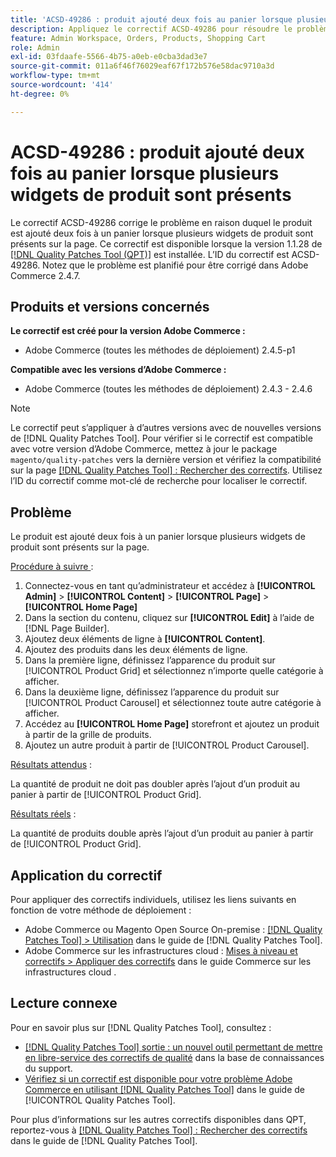 ```yaml
---
title: 'ACSD-49286 : produit ajouté deux fois au panier lorsque plusieurs widgets de produit sont présents'
description: Appliquez le correctif ACSD-49286 pour résoudre le problème d’Adobe Commerce en raison duquel le produit est ajouté deux fois à un panier lorsque plusieurs widgets de produit sont présents sur la page.
feature: Admin Workspace, Orders, Products, Shopping Cart
role: Admin
exl-id: 03fdaafe-5566-4b75-a0eb-e0cba3dad3e7
source-git-commit: 011a6f46f76029eaf67f172b576e58dac9710a3d
workflow-type: tm+mt
source-wordcount: '414'
ht-degree: 0%

---
```


# ACSD-49286 : produit ajouté deux fois au panier lorsque plusieurs widgets de produit sont présents

Le correctif ACSD-49286 corrige le problème en raison duquel le produit est ajouté deux fois à un panier lorsque plusieurs widgets de produit sont présents sur la page. Ce correctif est disponible lorsque la version 1.1.28 de [[!DNL Quality Patches Tool (QPT)]](https://experienceleague.adobe.com/en/docs/commerce-operations/tools/quality-patches-tool/quality-patches-tool-to-self-serve-quality-patches) est installée. L’ID du correctif est ACSD-49286. Notez que le problème est planifié pour être corrigé dans Adobe Commerce 2.4.7.

## Produits et versions concernés

**Le correctif est créé pour la version Adobe Commerce :**

* Adobe Commerce (toutes les méthodes de déploiement) 2.4.5-p1

**Compatible avec les versions d’Adobe Commerce :**

* Adobe Commerce (toutes les méthodes de déploiement) 2.4.3 - 2.4.6

>[!NOTE]
>
>Le correctif peut s’appliquer à d’autres versions avec de nouvelles versions de [!DNL Quality Patches Tool]. Pour vérifier si le correctif est compatible avec votre version d’Adobe Commerce, mettez à jour le package `magento/quality-patches` vers la dernière version et vérifiez la compatibilité sur la page [[!DNL Quality Patches Tool] : Rechercher des correctifs](https://experienceleague.adobe.com/tools/commerce-quality-patches/index.html). Utilisez l’ID du correctif comme mot-clé de recherche pour localiser le correctif.

## Problème

Le produit est ajouté deux fois à un panier lorsque plusieurs widgets de produit sont présents sur la page.

<u>Procédure à suivre </u> :

1. Connectez-vous en tant qu’administrateur et accédez à **[!UICONTROL Admin]** > **[!UICONTROL Content]** > **[!UICONTROL Page]** > **[!UICONTROL Home Page]**
1. Dans la section du contenu, cliquez sur **[!UICONTROL Edit]** à l’aide de [!DNL Page Builder].
1. Ajoutez deux éléments de ligne à **[!UICONTROL Content]**.
1. Ajoutez des produits dans les deux éléments de ligne.
1. Dans la première ligne, définissez l’apparence du produit sur [!UICONTROL Product Grid] et sélectionnez n’importe quelle catégorie à afficher.
1. Dans la deuxième ligne, définissez l’apparence du produit sur [!UICONTROL Product Carousel] et sélectionnez toute autre catégorie à afficher.
1. Accédez au **[!UICONTROL Home Page]** storefront et ajoutez un produit à partir de la grille de produits.
1. Ajoutez un autre produit à partir de [!UICONTROL Product Carousel].

<u>Résultats attendus</u> :

La quantité de produit ne doit pas doubler après l’ajout d’un produit au panier à partir de [!UICONTROL Product Grid].

<u>Résultats réels</u> :

La quantité de produits double après l’ajout d’un produit au panier à partir de [!UICONTROL Product Grid].

## Application du correctif

Pour appliquer des correctifs individuels, utilisez les liens suivants en fonction de votre méthode de déploiement :

* Adobe Commerce ou Magento Open Source On-premise : [[!DNL Quality Patches Tool] > Utilisation](/help/tools/quality-patches-tool/usage.md) dans le guide de [!DNL Quality Patches Tool].
* Adobe Commerce sur les infrastructures cloud : [Mises à niveau et correctifs > Appliquer des correctifs](https://experienceleague.adobe.com/docs/commerce-cloud-service/user-guide/develop/upgrade/apply-patches.html) dans le guide Commerce sur les infrastructures cloud . 

## Lecture connexe

Pour en savoir plus sur [!DNL Quality Patches Tool], consultez :

* [[!DNL Quality Patches Tool] sortie : un nouvel outil permettant de mettre en libre-service des correctifs de qualité](https://experienceleague.adobe.com/en/docs/commerce-operations/tools/quality-patches-tool/quality-patches-tool-to-self-serve-quality-patches) dans la base de connaissances du support.
* [Vérifiez si un correctif est disponible pour votre problème Adobe Commerce en utilisant [!DNL Quality Patches Tool]](/help/tools/quality-patches-tool/patches-available-in-qpt/check-patch-for-magento-issue-with-magento-quality-patches.md) dans le guide de [!UICONTROL Quality Patches Tool].


Pour plus d’informations sur les autres correctifs disponibles dans QPT, reportez-vous à [[!DNL Quality Patches Tool] : Rechercher des correctifs](https://experienceleague.adobe.com/tools/commerce-quality-patches/index.html) dans le guide de [!DNL Quality Patches Tool].

